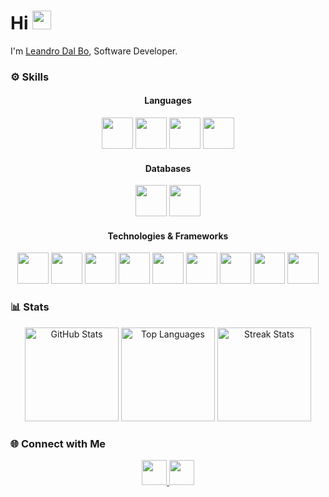 <h1>Hi <img src="./icons/hi.gif" width="30" height="30"></h1>

I'm [Leandro Dal Bo](https://www.linkedin.com/in/leandrodalbo/), Software Developer.

### ⚙️ Skills

<div align="center">

#### Languages
<img height="50" src="https://cdn.jsdelivr.net/gh/devicons/devicon/icons/java/java-original.svg" />
<img height="50" src="https://cdn.jsdelivr.net/gh/devicons/devicon/icons/kotlin/kotlin-original.svg" />
<img height="50" src="https://cdn.jsdelivr.net/gh/devicons/devicon/icons/typescript/typescript-original.svg" />
<img height="50" src="https://cdn.jsdelivr.net/gh/devicons/devicon/icons/c/c-original.svg" />

#### Databases
<img height="50" src="https://cdn.jsdelivr.net/gh/devicons/devicon/icons/postgresql/postgresql-original.svg" />
<img height="50" src="https://cdn.jsdelivr.net/gh/devicons/devicon/icons/mysql/mysql-original.svg" />


#### Technologies & Frameworks
<img height="50" src="https://cdn.jsdelivr.net/gh/devicons/devicon/icons/spring/spring-original.svg" />
<img height="50" src="https://cdn.jsdelivr.net/gh/devicons/devicon/icons/docker/docker-original.svg" />
<img height="50" src="https://cdn.jsdelivr.net/gh/devicons/devicon/icons/terraform/terraform-original.svg" />
<img height="50" src="https://cdn.jsdelivr.net/gh/devicons/devicon/icons/gradle/gradle-original.svg" />
<img height="50" src="https://cdn.jsdelivr.net/gh/devicons/devicon/icons/maven/maven-original.svg" />
<img height="50" src="https://cdn.jsdelivr.net/gh/devicons/devicon/icons/nodejs/nodejs-original.svg" />
<img height="50" src="https://cdn.jsdelivr.net/gh/devicons/devicon/icons/git/git-original.svg" />
<img height="50" src="https://cdn.jsdelivr.net/gh/devicons/devicon/icons/intellij/intellij-original.svg" />
<img height="50" src="https://cdn.jsdelivr.net/gh/devicons/devicon/icons/visualstudio/visualstudio-plain.svg" />


</div>

### 📊 Stats
<div align="center">
  <img src="https://github-readme-stats.vercel.app/api?username=leandrodalbo&show_icons=true&theme=omni&hide_border=true" height="150" alt="GitHub Stats" />
  <img src="https://github-readme-stats.vercel.app/api/top-langs?username=leandrodalbo&layout=compact&langs_count=5&theme=omni&hide_border=true" height="150" alt="Top Languages" />
  <img src="https://streak-stats.demolab.com?user=leandrodalbo&theme=omni&hide_border=true" height="150" alt="Streak Stats" />
</div>


### 🌐 Connect with Me

<div align="center">
  <a href="https://www.linkedin.com/in/leandrodalbo" target="_blank">
    <img src="https://img.shields.io/static/v1?message=LinkedIn&logo=linkedin&label=&color=0077B5&logoColor=white&style=for-the-badge" height="40" />
  </a>

  <a href="mailto:leandro.e.dal.bo@gmail.com" target="_blank">
    <img src="https://img.shields.io/static/v1?message=Gmail&logo=gmail&label=&color=D14836&logoColor=white&style=for-the-badge" height="40" />
  </a>
</div>
